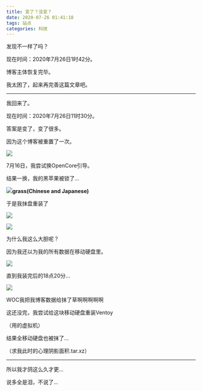 ```yaml
---
title: 变了？没变？
date: 2020-07-26 01:41:18
tags: 站点
categories: 科技
---
```


发现不一样了吗？

现在时间：2020年7月26日1时42分。

博客主体恢复完毕。

我太困了，起来再完善这篇文章吧。

---

我回来了。

现在时间：2020年7月26日11时30分。

答案是变了，变了很多。

因为这个博客被重置了一次。

![](https://pic.edenjohnson.cyou/images/images20200726115111.png)

7月16日，我尝试换OpenCore引导。

结果一换，我的黑苹果被锁了...

![](https://pic.edenjohnson.cyou/images/images20200726130940.jpg)**grass(Chinese and Japanese)**

于是我抹盘重装了

![](https://pic.edenjohnson.cyou/images/images20200726163951.jpg)

![](https://pic.edenjohnson.cyou/images/images20200726164154.jpg)

为什么我这么大胆呢？

因为我还以为我的所有数据在移动硬盘里。

![](https://pic.edenjohnson.cyou/images/images20200726164345.jpg)

直到我装完后的18点20分...

![](https://pic.edenjohnson.cyou/images/images20200726164650.jpg)

WOC我把我博客数据给抹了草啊啊啊啊啊

这还没完，我尝试给这块移动硬盘重装Ventoy

（用的虚拟机）

结果全移动硬盘也被抹了...

（求我此时的心理阴影面积.tar.xz）

---

所以我才鸽这么久才更...

说多全是泪，不说了...



<!-- 我能说我当场就傻了了吗 -->